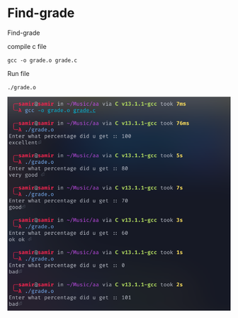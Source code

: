 # Find-grade
Find-grade

compile  c file 

```
gcc -o grade.o grade.c
```

Run file 
```
./grade.o
```
![This is an image](./grade.png)

